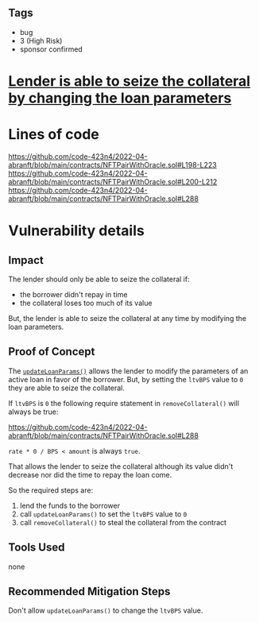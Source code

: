 ## Tags

- bug
- 3 (High Risk)
- sponsor confirmed

# [Lender is able to seize the collateral by changing the loan parameters](https://github.com/code-423n4/2022-04-abranft-findings/issues/51) 

# Lines of code

https://github.com/code-423n4/2022-04-abranft/blob/main/contracts/NFTPairWithOracle.sol#L198-L223
https://github.com/code-423n4/2022-04-abranft/blob/main/contracts/NFTPairWithOracle.sol#L200-L212
https://github.com/code-423n4/2022-04-abranft/blob/main/contracts/NFTPairWithOracle.sol#L288


# Vulnerability details

## Impact
The lender should only be able to seize the collateral if:
- the borrower didn't repay in time
- the collateral loses too much of its value

But, the lender is able to seize the collateral at any time by modifying the loan parameters.

## Proof of Concept
The [`updateLoanParams()`](https://github.com/code-423n4/2022-04-abranft/blob/main/contracts/NFTPairWithOracle.sol#L198-L223) allows the lender to modify the parameters of an active loan in favor of the borrower. But, by setting the `ltvBPS` value to `0` they are able to seize the collateral.

If `ltvBPS` is `0` the following require statement in `removeCollateral()` will always be true:

https://github.com/code-423n4/2022-04-abranft/blob/main/contracts/NFTPairWithOracle.sol#L288

`rate * 0 / BPS < amount` is always `true`.

That allows the lender to seize the collateral although its value didn't decrease nor did the time to repay the loan come.

So the required steps are:
1. lend the funds to the borrower
2. call `updateLoanParams()` to set the `ltvBPS` value to `0`
3. call `removeCollateral()` to steal the collateral from the contract

## Tools Used
none

## Recommended Mitigation Steps
Don't allow `updateLoanParams()` to change the `ltvBPS` value.

